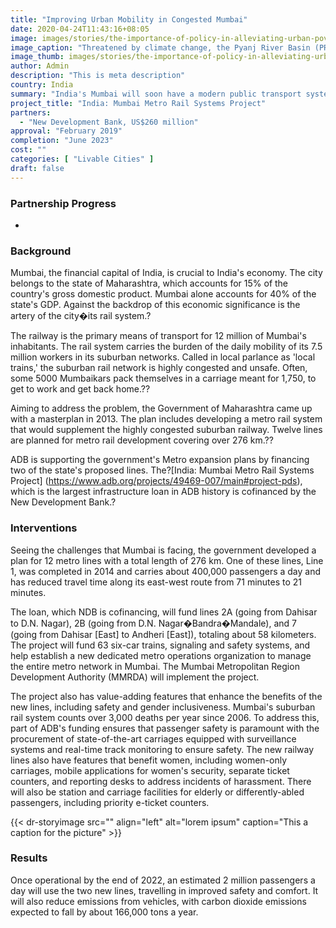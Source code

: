 ```yaml
---
title: "Improving Urban Mobility in Congested Mumbai"
date: 2020-04-24T11:43:16+08:05
image: images/stories/the-importance-of-policy-in-alleviating-urban-poverty.jpg
image_caption: "Threatened by climate change, the Pyanj River Basin (PRB) is now the center of climate-proofing activities, thanks to a collaborative project by ADB and the Japan Fund for Poverty Reduction."
image_thumb: images/stories/the-importance-of-policy-in-alleviating-urban-poverty-th.jpg
author: Admin
description: "This is meta description"
country: India
summary: "India's Mumbai will soon have a modern public transport system that will help decongest existing public transportation in the city. The ADB project, cofinanced by the New Development Bank, will enhance urban mobility in a city of 12 million and provide some 7.5 million daily suburban commuters with a modern, safer, and more comfortable transportation. "
project_title: "India: Mumbai Metro Rail Systems Project"
partners: 
  - "New Development Bank, US$260 million"
approval: "February 2019"
completion: "June 2023"
cost: ""
categories: [ "Livable Cities" ]
draft: false
---
```


### Partnership Progress
<ul class="dr-results">
  <li><i class="icon-check-circle"></i> </li>
 
</ul>

### Background

Mumbai, the financial capital of India, is crucial to India's economy. The city belongs to the state of Maharashtra, which accounts for 15% of the country's gross domestic product. Mumbai alone accounts for 40% of the state's GDP. Against the backdrop of this economic significance is the artery of the city�its rail system.? 

The railway is the primary means of transport for 12 million of Mumbai's inhabitants. The rail system carries the burden of the daily mobility of its 7.5 million workers in its suburban networks. Called in local parlance as 'local trains,' the suburban rail network is highly congested and unsafe. Often, some 5000 Mumbaikars pack themselves in a carriage meant for 1,750, to get to work and get back home.?? 

Aiming to address the problem, the Government of Maharashtra came up with a masterplan in 2013. The plan includes developing a metro rail system that would supplement the highly congested suburban railway. Twelve lines are planned for metro rail development covering over 276 km.?? 

ADB is supporting the government's Metro expansion plans by financing two of the state's proposed lines. The?[India: Mumbai Metro Rail Systems Project] (https://www.adb.org/projects/49469-007/main#project-pds), which is the largest infrastructure loan in ADB history is cofinanced by the New Development Bank.? 

### Interventions

Seeing the challenges that Mumbai is facing, the government developed a plan for 12 metro lines with a total length of 276 km. One of these lines, Line 1, was completed in 2014 and carries about 400,000 passengers a day and has reduced travel time along its east-west route from 71 minutes to 21 minutes.  

The loan, which NDB is cofinancing, will fund lines 2A (going from Dahisar to D.N. Nagar), 2B (going from D.N. Nagar�Bandra�Mandale), and 7 (going from Dahisar [East] to Andheri [East]), totaling about 58 kilometers. The project will fund 63 six-car trains, signaling and safety systems, and help establish a new dedicated metro operations organization to manage the entire metro network in Mumbai. The Mumbai Metropolitan Region Development Authority (MMRDA) will implement the project. 

The project also has value-adding features that enhance the benefits of the new lines, including safety and gender inclusiveness. Mumbai's suburban rail system counts over 3,000 deaths per year since 2006. To address this, part of ADB's funding ensures that passenger safety is paramount with the procurement of state-of-the-art carriages equipped with surveillance systems and real-time track monitoring to ensure safety. The new railway lines also have features that benefit women, including women-only carriages, mobile applications for women's security, separate ticket counters, and reporting desks to address incidents of harassment. There will also be station and carriage facilities for elderly or differently-abled passengers, including priority e-ticket counters. 

{{< dr-storyimage src="" align="left" alt="lorem ipsum" caption="This a caption for the picture" >}}

### Results

Once operational by the end of 2022, an estimated 2 million passengers a day will use the two new lines, travelling in improved safety and comfort. It will also reduce emissions from vehicles, with carbon dioxide emissions expected to fall by about 166,000 tons a year. 
